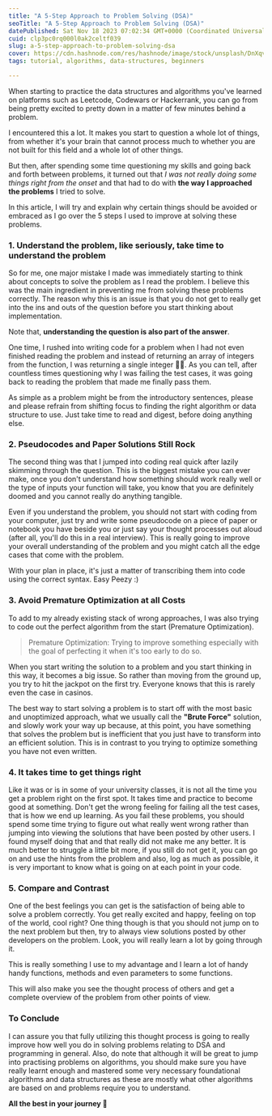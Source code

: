 ```yaml
---
title: "A 5-Step Approach to Problem Solving (DSA)"
seoTitle: "A 5-Step Approach to Problem Solving (DSA)"
datePublished: Sat Nov 18 2023 07:02:34 GMT+0000 (Coordinated Universal Time)
cuid: clp3pc0rq000l0ak2celtf039
slug: a-5-step-approach-to-problem-solving-dsa
cover: https://cdn.hashnode.com/res/hashnode/image/stock/unsplash/DnXqvmS0eXM/upload/878e2dab7224742cd552014716babee7.jpeg
tags: tutorial, algorithms, data-structures, beginners

---
```


When starting to practice the data structures and algorithms you've learned on platforms such as Leetcode, Codewars or Hackerrank, you can go from being pretty excited to pretty down in a matter of few minutes behind a problem.

I encountered this a lot. It makes you start to question a whole lot of things, from whether it's your brain that cannot process much to whether you are not built for this field and a whole lot of other things.

But then, after spending some time questioning my skills and going back and forth between problems, it turned out that *I was not really doing some things right from the onset* and that had to do with **the way I approached the problems** I tried to solve.

In this article, I will try and explain why certain things should be avoided or embraced as I go over the 5 steps I used to improve at solving these problems.

### 1\. Understand the problem, like seriously, take time to understand the problem

So for me, one major mistake I made was immediately starting to think about concepts to solve the problem as I read the problem. I believe this was the main ingredient in preventing me from solving these problems correctly. The reason why this is an issue is that you do not get to really get into the ins and outs of the question before you start thinking about implementation.

Note that, **understanding the question is also part of the answer**.

One time, I rushed into writing code for a problem when I had not even finished reading the problem and instead of returning an array of integers from the function, I was returning a single integer 🤦‍♂️. As you can tell, after countless times questioning why I was failing the test cases, it was going back to reading the problem that made me finally pass them.

As simple as a problem might be from the introductory sentences, please and please refrain from shifting focus to finding the right algorithm or data structure to use. Just take time to read and digest, before doing anything else.

### 2\. Pseudocodes and Paper Solutions Still Rock

The second thing was that I jumped into coding real quick after lazily skimming through the question. This is the biggest mistake you can ever make, once you don't understand how something should work really well or the type of inputs your function will take, you know that you are definitely doomed and you cannot really do anything tangible.

Even if you understand the problem, you should not start with coding from your computer, just try and write some pseudocode on a piece of paper or notebook you have beside you or just say your thought processes out aloud (after all, you'll do this in a real interview). This is really going to improve your overall understanding of the problem and you might catch all the edge cases that come with the problem.

With your plan in place, it's just a matter of transcribing them into code using the correct syntax. Easy Peezy :)

### 3\. Avoid Premature Optimization at all Costs

To add to my already existing stack of wrong approaches, I was also trying to code out the perfect algorithm from the start (Premature Optimization).

> Premature Optimization: Trying to improve something especially with the goal of perfecting it when it's too early to do so.

When you start writing the solution to a problem and you start thinking in this way, it becomes a big issue. So rather than moving from the ground up, you try to hit the jackpot on the first try. Everyone knows that this is rarely even the case in casinos.

The best way to start solving a problem is to start off with the most basic and unoptimized approach, what we usually call the **"Brute Force"** solution, and slowly work your way up because, at this point, you have something that solves the problem but is inefficient that you just have to transform into an efficient solution. This is in contrast to you trying to optimize something you have not even written.

### 4\. It takes time to get things right

Like it was or is in some of your university classes, it is not all the time you get a problem right on the first spot. It takes time and practice to become good at something. Don't get the wrong feeling for failing all the test cases, that is how we end up learning. As you fail these problems, you should spend some time trying to figure out what really went wrong rather than jumping into viewing the solutions that have been posted by other users. I found myself doing that and that really did not make me any better. It is much better to struggle a little bit more, if you still do not get it, you can go on and use the hints from the problem and also, log as much as possible, it is very important to know what is going on at each point in your code.

### 5\. Compare and Contrast

One of the best feelings you can get is the satisfaction of being able to solve a problem correctly. You get really excited and happy, feeling on top of the world, cool right? One thing though is that you should not jump on to the next problem but then, try to always view solutions posted by other developers on the problem. Look, you will really learn a lot by going through it.

This is really something I use to my advantage and I learn a lot of handy handy functions, methods and even parameters to some functions.

This will also make you see the thought process of others and get a complete overview of the problem from other points of view.

### To Conclude

I can assure you that fully utilizing this thought process is going to really improve how well you do in solving problems relating to DSA and programming in general. Also, do note that although it will be great to jump into practising problems on algorithms, you should make sure you have really learnt enough and mastered some very necessary foundational algorithms and data structures as these are mostly what other algorithms are based on and problems require you to understand.

**All the best in your journey 🎊**